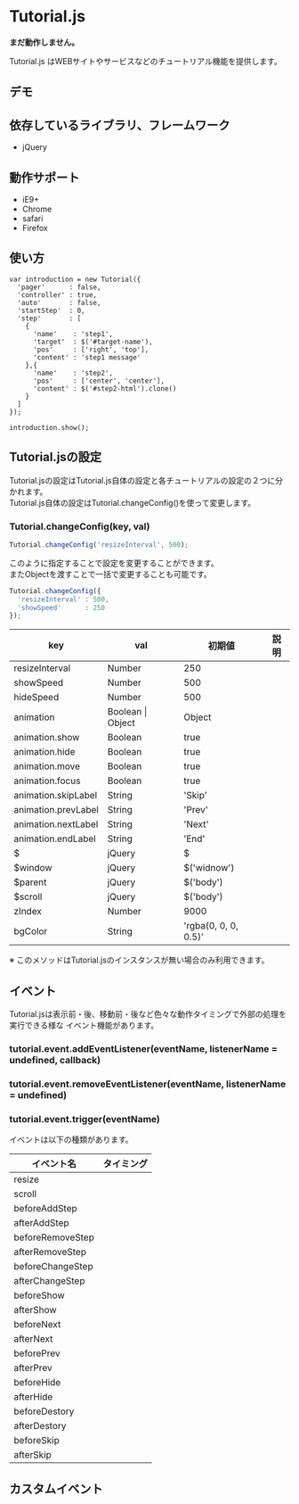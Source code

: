 # Tutorial.js

**まだ動作しません。**

Tutorial.js はWEBサイトやサービスなどのチュートリアル機能を提供します。

## デモ

## 依存しているライブラリ、フレームワーク

* jQuery

## 動作サポート

* iE9+
* Chrome
* safari
* Firefox

## 使い方

```
var introduction = new Tutorial({
  'pager'      : false,
  'controller' : true,
  'auto'       : false,
  'startStep'  : 0,
  'step'       : [
    {
      'name'    : 'step1',
      'target'  : $('#target-name'),
      'pos'     : ['right', 'top'],
      'content' : 'step1 message'
    },{
      'name'    : 'step2',
      'pos'     : ['center', 'center'],
      'content' : $('#step2-html').clone()
    }
  ]
});

introduction.show();
```

## Tutorial.jsの設定

Tutorial.jsの設定はTutorial.js自体の設定と各チュートリアルの設定の２つに分かれます。  
Tutorial.js自体の設定はTutorial.changeConfig()を使って変更します。

### Tutorial.changeConfig(key, val)

```js
Tutorial.changeConfig('resizeInterval', 500);
```

このように指定することで設定を変更することができます。  
またObjectを渡すことで一括で変更することも可能です。

```js
Tutorial.changeConfig({
  'resizeInterval' : 500,
  'showSpeed'      : 250
});
```

| key                 | val               | 初期値               | 説明 |
|---------------------|-------------------|----------------------|------|
| resizeInterval      | Number            | 250                  | |
| showSpeed           | Number            | 500                  | |
| hideSpeed           | Number            | 500                  | |
| animation           | Boolean \| Object | Object               | |
| animation.show      | Boolean           | true                 | |
| animation.hide      | Boolean           | true                 | |
| animation.move      | Boolean           | true                 | |
| animation.focus     | Boolean           | true                 | |
| animation.skipLabel | String            | 'Skip'               | |
| animation.prevLabel | String            | 'Prev'               | |
| animation.nextLabel | String            | 'Next'               | |
| animation.endLabel  | String            | 'End'                | |
| $                   | jQuery            | $                    | |
| $window             | jQuery            | $('widnow')          | |
| $parent             | jQuery            | $('body')            | |
| $scroll             | jQuery            | $('body')            | |
| zIndex              | Number            | 9000                 | |
| bgColor             | String            | 'rgba(0, 0, 0, 0.5)' | |

※ このメソッドはTutorial.jsのインスタンスが無い場合のみ利用できます。

## イベント

Tutorial.jsは表示前・後、移動前・後など色々な動作タイミングで外部の処理を実行できる様な
イベント機能があります。

### tutorial.event.addEventListener(eventName, listenerName = undefined, callback)

### tutorial.event.removeEventListener(eventName, listenerName = undefined)

### tutorial.event.trigger(eventName)

イベントは以下の種類があります。

| イベント名       | タイミング |
|------------------|------------|
| resize           |  |
| scroll           |  |
| beforeAddStep    |  |
| afterAddStep     |  |
| beforeRemoveStep |  |
| afterRemoveStep  |  |
| beforeChangeStep |  |
| afterChangeStep  |  |
| beforeShow       |  |
| afterShow        |  |
| beforeNext       |  |
| afterNext        |  |
| beforePrev       |  |
| afterPrev        |  |
| beforeHide       |  |
| afterHide        |  |
| beforeDestory    |  |
| afterDestory     |  |
| beforeSkip       |  |
| afterSkip        |  |

## カスタムイベント

